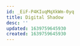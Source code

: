 ```yaml
---
id: _EiF-P4KIuqMqXkWm-0yq
title: Digital Shadow
desc: ''
updated: 1639759645930
created: 1639759645930
---
```


